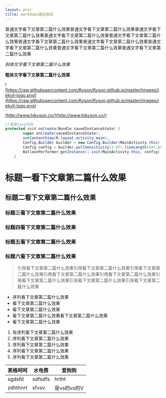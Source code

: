 ```yaml
---
layout: post
title: markdown语法测试
---
```


普通文字看下文章第二篇什么效果普通文字看下文章第二篇什么效果普通文字看下文章第二篇什么效果普通文字看下文章第二篇什么效果普通文字看下文章第二篇什么效果普通文字看下文章第二篇什么效果普通文字看下文章第二篇什么效果普通文字看下文章第二篇什么效果普通文字看下文章第二篇什么效果普通文字看下文章第二篇什么效果

*斜体文字看下文章第二篇什么效果*

**粗体文字看下文章第二篇什么效果**

![https://raw.githubusercontent.com/Kyson/Kyson.github.io/master/images/jekyll-logo.png](https://raw.githubusercontent.com/Kyson/Kyson.github.io/master/images/jekyll-logo.png)

[http://www.hikyson.cn/](http://www.hikyson.cn/)


```java
//我是java代码
protected void onCreate(Bundle savedInstanceState) {
        super.onCreate(savedInstanceState);
        setContentView(R.layout.activity_main);
        Config.Builder builder = new Config.Builder(MainActivity.this);
        Config config = builder.pullSensitivity(2.0f).lineLength(64).isOnlyDestop(false).flyDuration(3000).balloonCount(6).create();
        BalloonPerformer.getInstance().init(MainActivity.this, config);
    }
```


# 标题一看下文章第二篇什么效果
## 标题二看下文章第二篇什么效果
### 标题三看下文章第二篇什么效果
### 标题四看下文章第二篇什么效果
### 标题五看下文章第二篇什么效果
### 标题六看下文章第二篇什么效果


> 引用看下文章第二篇什么效果引用看下文章第二篇什么效果引用看下文章第二篇什么效果引用看下文章第二篇什么效果引用看下文章第二篇什么效果引用看下文章第二篇什么效果引用看下文章第二篇什么效果引用看下文章第二篇什么效果

- 序列看下文章第二篇什么效果
- 看下文章第二篇什么效果
- 看下文章第二篇什么效果
- 看下文章第二篇什么效果看下文章第二篇什么效果
- 看下文章第二篇什么效果

1. 有序列看下文章第二篇什么效果
2. 序列看下文章第二篇什么效果
3. 序列看下文章第二篇什么效果
4. 序列看下文章第二篇什么效果
5. 序列看下文章第二篇什么效果

|表格呵呵|水电费|爱狗狗|
|---|---|---|
|sgdsfd|sdfsdfs|hrtht|
|zdhthnrt|sfvsv|是vs的vs的V|

~~~删除这是我新加 的一句话，测试样式是否到位~~~